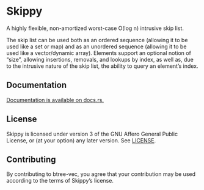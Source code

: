 Skippy
======

A highly flexible, non-amortized worst-case O(log n) intrusive skip list.

The skip list can be used both as an ordered sequence (allowing it to be
used like a set or map) and as an unordered sequence (allowing it to be
used like a vector/dynamic array). Elements support an optional notion of
“size”, allowing insertions, removals, and lookups by index, as well as,
due to the intrusive nature of the skip list, the ability to query an
element’s index.

Documentation
-------------

[Documentation is available on docs.rs.](https://docs.rs/skippy)

License
-------

Skippy is licensed under version 3 of the GNU Affero General Public License, or
(at your option) any later version. See [LICENSE](LICENSE).

Contributing
------------

By contributing to btree-vec, you agree that your contribution may be used
according to the terms of Skippy’s license.
